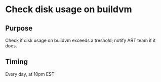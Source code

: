 # Check disk usage on buildvm

## Purpose

Check if disk usage on buildvm exceeds a treshold; notify ART team if it does.

## Timing
Every day, at 10pm EST